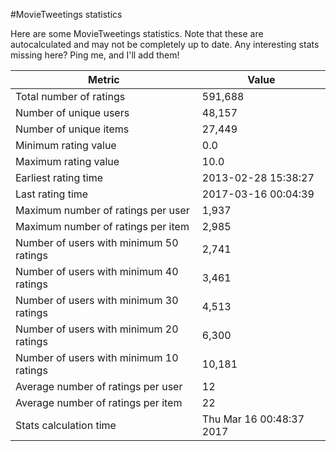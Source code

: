 #MovieTweetings statistics

Here are some MovieTweetings statistics. Note that these are autocalculated and may not be completely up to date. Any interesting stats missing here? Ping me, and I'll add them!

Metric | Value
--- | ---
Total number of ratings                 | 591,688
Number of unique users                  | 48,157
Number of unique items                  | 27,449
Minimum rating value                    | 0.0
Maximum rating value                    | 10.0
Earliest rating time                    | 2013-02-28 15:38:27
Last rating time                        | 2017-03-16 00:04:39
Maximum number of ratings per user      | 1,937
Maximum number of ratings per item      | 2,985
Number of users with minimum 50 ratings | 2,741
Number of users with minimum 40 ratings | 3,461
Number of users with minimum 30 ratings | 4,513
Number of users with minimum 20 ratings | 6,300
Number of users with minimum 10 ratings | 10,181
Average number of ratings per user      | 12
Average number of ratings per item      | 22
Stats calculation time                  | Thu Mar 16 00:48:37 2017


